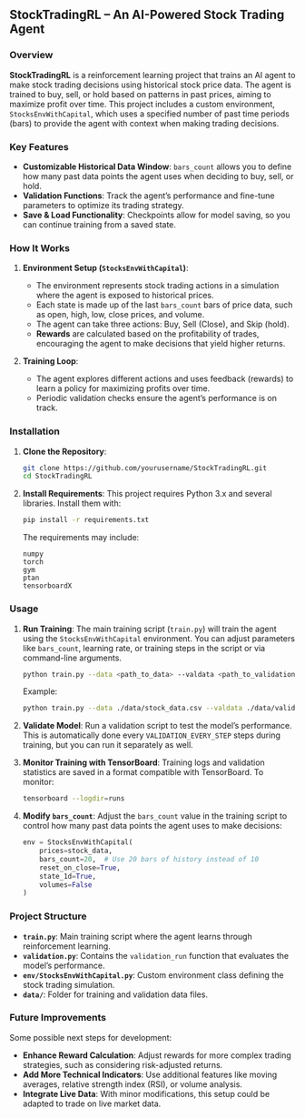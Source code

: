 
## StockTradingRL – An AI-Powered Stock Trading Agent

### Overview
**StockTradingRL** is a reinforcement learning project that trains an AI agent to make stock trading decisions using historical stock price data. The agent is trained to buy, sell, or hold based on patterns in past prices, aiming to maximize profit over time. This project includes a custom environment, `StocksEnvWithCapital`, which uses a specified number of past time periods (bars) to provide the agent with context when making trading decisions.

### Key Features
- **Customizable Historical Data Window**: `bars_count` allows you to define how many past data points the agent uses when deciding to buy, sell, or hold.
- **Validation Functions**: Track the agent’s performance and fine-tune parameters to optimize its trading strategy.
- **Save & Load Functionality**: Checkpoints allow for model saving, so you can continue training from a saved state.

### How It Works
1. **Environment Setup (`StocksEnvWithCapital`)**:
   - The environment represents stock trading actions in a simulation where the agent is exposed to historical prices.
   - Each state is made up of the last `bars_count` bars of price data, such as open, high, low, close prices, and volume.
   - The agent can take three actions: Buy, Sell (Close), and Skip (hold).
   - **Rewards** are calculated based on the profitability of trades, encouraging the agent to make decisions that yield higher returns.

2. **Training Loop**:
   - The agent explores different actions and uses feedback (rewards) to learn a policy for maximizing profits over time.
   - Periodic validation checks ensure the agent’s performance is on track.

### Installation

1. **Clone the Repository**:
   ```bash
   git clone https://github.com/yourusername/StockTradingRL.git
   cd StockTradingRL
   ```

2. **Install Requirements**:
   This project requires Python 3.x and several libraries. Install them with:
   ```bash
   pip install -r requirements.txt
   ```
   The requirements may include:
   ```plaintext
   numpy
   torch
   gym
   ptan
   tensorboardX
   ```

### Usage

1. **Run Training**:
   The main training script (`train.py`) will train the agent using the `StocksEnvWithCapital` environment. You can adjust parameters like `bars_count`, learning rate, or training steps in the script or via command-line arguments.

   ```bash
   python train.py --data <path_to_data> --valdata <path_to_validation_data> --bars_count 10 --learning_rate 0.001
   ```

   Example:
   ```bash
   python train.py --data ./data/stock_data.csv --valdata ./data/validation_data.csv --bars_count 10 --learning_rate 0.001
   ```

2. **Validate Model**:
   Run a validation script to test the model’s performance. This is automatically done every `VALIDATION_EVERY_STEP` steps during training, but you can run it separately as well.

3. **Monitor Training with TensorBoard**:
   Training logs and validation statistics are saved in a format compatible with TensorBoard. To monitor:
   ```bash
   tensorboard --logdir=runs
   ```

4. **Modify `bars_count`**:
   Adjust the `bars_count` value in the training script to control how many past data points the agent uses to make decisions:
   ```python
   env = StocksEnvWithCapital(
       prices=stock_data, 
       bars_count=20,  # Use 20 bars of history instead of 10
       reset_on_close=True, 
       state_1d=True, 
       volumes=False
   )
   ```

### Project Structure

- **`train.py`**: Main training script where the agent learns through reinforcement learning.
- **`validation.py`**: Contains the `validation_run` function that evaluates the model’s performance.
- **`env/StocksEnvWithCapital.py`**: Custom environment class defining the stock trading simulation.
- **`data/`**: Folder for training and validation data files.

### Future Improvements
Some possible next steps for development:
- **Enhance Reward Calculation**: Adjust rewards for more complex trading strategies, such as considering risk-adjusted returns.
- **Add More Technical Indicators**: Use additional features like moving averages, relative strength index (RSI), or volume analysis.
- **Integrate Live Data**: With minor modifications, this setup could be adapted to trade on live market data.



